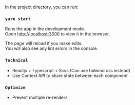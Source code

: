 In the project directory, you can run:

### `yarn start`

Runs the app in the development mode.\
Open [http://localhost:3000](http://localhost:3000) to view it in the browser.

The page will reload if you make edits.\
You will also see any lint errors in the console.

### `Technical`

- Reactjs + Typescript + Scss (Can use tailwind css instead)
- Use Context API to share state between each component

### `Optimize`

- Prevent multiple re-renders
